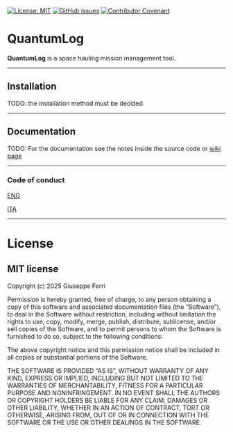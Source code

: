 [![License: MIT](https://img.shields.io/badge/License-MIT-yellow.svg)](https://opensource.org/licenses/MIT)
[![GitHub issues](https://img.shields.io/github/issues/JoeFerri/QuantumLog)](https://github.com/JoeFerri/QuantumLog/issues)
[![Contributor Covenant](https://img.shields.io/badge/Contributor%20Covenant-2.0-4baaaa.svg)](code_of_conduct-eng.md)

# QuantumLog
**QuantumLog** is a space hauling mission management tool.

---


## Installation
TODO: the installation method must be decided

---

## Documentation
TODO: For the documentation see the notes inside the source code or [wiki page](https://github.com/JoeFerri/QuantumLog/wiki)

---

### Code of conduct
[ENG](code_of_conduct-eng.md)

[ITA](code_of_conduct-ita.md)

---

# License 

## MIT license 

Copyright (c) 2025 Giuseppe Ferri

Permission is hereby granted, free of charge, to any person obtaining a copy of this software and associated documentation files (the “Software”), to deal in the Software without restriction, including without limitation the rights to use, copy, modify, merge, publish, distribute, sublicense, and/or sell copies of the Software, and to permit persons to whom the Software is furnished to do so, subject to the following conditions:

The above copyright notice and this permission notice shall be included in all copies or substantial portions of the Software.

THE SOFTWARE IS PROVIDED “AS IS”, WITHOUT WARRANTY OF ANY KIND, EXPRESS OR IMPLIED, INCLUDING BUT NOT LIMITED TO THE WARRANTIES OF MERCHANTABILITY, FITNESS FOR A PARTICULAR PURPOSE AND NONINFRINGEMENT. IN NO EVENT SHALL THE AUTHORS OR COPYRIGHT HOLDERS BE LIABLE FOR ANY CLAIM, DAMAGES OR OTHER LIABILITY, WHETHER IN AN ACTION OF CONTRACT, TORT OR OTHERWISE, ARISING FROM, OUT OF OR IN CONNECTION WITH THE SOFTWARE OR THE USE OR OTHER DEALINGS IN THE SOFTWARE.
